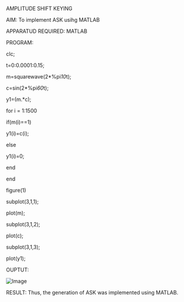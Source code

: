 AMPLITUDE SHIFT KEYING

AIM: 
To implement ASK usihg MATLAB

APPARATUD REQUIRED:
MATLAB

PROGRAM:

clc;

t=0:0.0001:0.15;

m=squarewave(2*%pi*10*t);

c=sin(2*%pi*60*t);

y1=(m.*c);

for  i = 1:1500

if(m(i)==1)

y1(i)=c(i);

else

y1(i)=0;

end

end

figure(1)

subplot(3,1,1);

plot(m);

subplot(3,1,2);

plot(c);

subplot(3,1,3);

plot(y1);

OUPTUT:

![Image](https://github.com/user-attachments/assets/a7df3075-c022-4e07-874a-cd2ba4a64789)


RESULT:
Thus, the generation of ASK was implemented using MATLAB.
